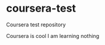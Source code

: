# coursera-test
Coursera test repository
<html>
<head>
<meta charset="utf-8">
<title>Coursera is Cool!</title>
</head>
<body>
Coursera is cool I am learning nothing
</body>
</html>